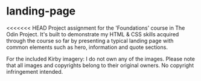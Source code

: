 # landing-page

<<<<<<< HEAD
Project assignment for the 'Foundations' course in The Odin Project. It's built to demonstrate my HTML & CSS skills acquired through the course so far by presenting a typical landing page with common elements such as hero, information and quote sections.

For the included Kirby imagery: I do not own any of the images. Please note that all images and copyrights belong to their original owners. No copyright infringement intended.